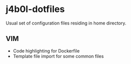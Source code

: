 # j4b0l-dotfiles
Usual set of configuration files residing in home directory.

## VIM
- Code highlighting for Dockerfile
- Template file import for some common files
